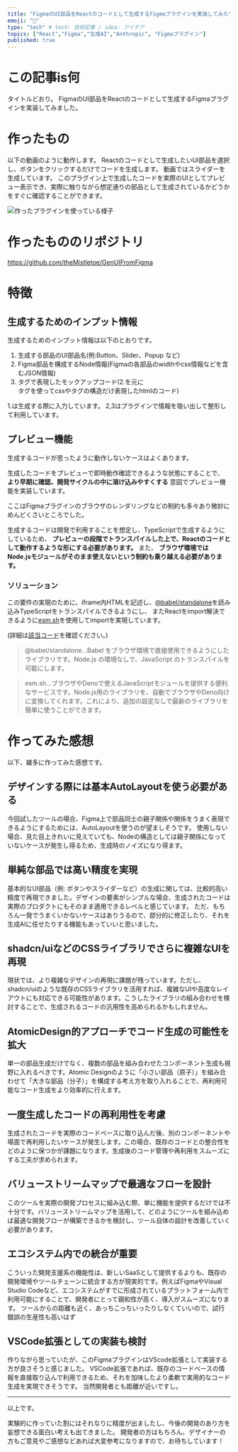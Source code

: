 ```yaml
---
title: "FigmaのUI部品をReactのコードとして生成するFigmaプラグインを実装してみた"
emoji: "🎨"
type: "tech" # tech: 技術記事 / idea: アイデア
topics: ["React","Figma","生成AI","Anthropic", "Figmaプラグイン"]
published: true
---
```


# この記事is何

タイトルどおり。
FigmaのUI部品をReactのコードとして生成するFigmaプラグインを実装してみました。


# 作ったもの

以下の動画のように動作します。
Reactのコードとして生成したいUI部品を選択し、ボタンをクリックするだけでコードを生成します。
動画ではスライダーを生成しています。
このプラグイン上で生成したコードを実際のUIとしてプレビュー表示でき、実際に触りながら想定通りの部品として生成されているかどうかをすぐに確認することができます。

![作ったプラグインを使っている様子](https://raw.githubusercontent.com/theMistletoe/GenUIFromFigma/refs/heads/main/movies/sample_movie.gif)


# 作ったもののリポジトリ

https://github.com/theMistletoe/GenUIFromFigma


# 特徴

## 生成するためのインプット情報

生成するためのインプット情報は以下のとおりです。

1. 生成する部品のUI部品名(例:Button、Slider、Popup など)
2. Figma部品を構成するNode情報(Figmaの各部品のwidthやcss情報などを含むJSON情報)
3. <div>タグで表現したモックアップコード(2.を元に<div>タグを使ってcssやタグの構造だけ表現したhtmlのコード)

1.は生成する際に入力しています。
2,3はプラグインで情報を吸い出して整形して利用しています。

## プレビュー機能

生成するコードが思ったように動作しないケースはよくあります。

生成したコードをプレビューで即時動作確認できるような状態にすることで、
**より早期に確認、開発サイクルの中に溶け込みやすくする** 意図でプレビュー機能を実装しています。

ここはFigmaプラグインのブラウザのレンダリングなどの制約も多々あり微妙にめんどくさいところでした。

生成するコードは開発で利用することを想定し、TypeScriptで生成するようにしているため、
**プレビューの段階でトランスパイルした上で、Reactのコードとして動作するような形にする必要があります。**
また、 **ブラウザ環境ではNode.jsモジュールがそのまま使えないという制約も乗り越える必要があります。**

### ソリューション

この要件の実現のために、iframe内HTMLを記述し、[@babel/standalone](https://babeljs.io/docs/babel-standalone)を読み込みTypeScriptをトランスパイルできるようにし、
またReactをimport解決できるように[esm.sh](https://esm.sh/)を使用してimportを実現しています。

(詳細は[該当コード](https://github.com/theMistletoe/GenUIFromFigma/blob/f116bb2a7836330b9cfaf866c84243ba5c37f3dc/src/ui/app.tsx#L330)を確認ください。)


> @babel/standalone…Babel をブラウザ環境で直接使用できるようにしたライブラリです。Node.js の環境なしで、JavaScript のトランスパイルを可能にします。

> esm.sh…ブラウザやDenoで使えるJavaScriptモジュールを提供する便利なサービスです。Node.js用のライブラリを、自動でブラウザやDeno向けに変換してくれます。これにより、追加の設定なしで最新のライブラリを簡単に使うことができます。



# 作ってみた感想

以下、雑多に作ってみた感想です。


## デザインする際には基本AutoLayoutを使う必要がある

今回試したツールの場合、Figma上で部品同士の親子関係や関係をうまく表現できるようにするためには、AutoLayoutを使うのが望ましそうです。
使用しない場合、見た目上きれいに見えていても、Nodeの構造としては親子関係になっていないケースが発生し得るため、生成時のノイズになり得ます。

## 単純な部品では高い精度を実現

基本的なUI部品（例: ボタンやスライダーなど）の生成に関しては、比較的高い精度で再現できました。デザインの要素がシンプルな場合、生成されたコードは実際のプロダクトにもそのまま適用できるレベルと感じています。
ただ、もちろん一発でうまくいかないケースはありうるので、部分的に修正したり、それを生成AIに任せたりする機能もあっていいと思いました。

## shadcn/uiなどのCSSライブラリでさらに複雑なUIを再現

現状では、より複雑なデザインの再現に課題が残っています。ただし、shadcn/uiのような既存のCSSライブラリを活用すれば、複雑なUIや高度なレイアウトにも対応できる可能性があります。こうしたライブラリの組み合わせを検討することで、生成されるコードの汎用性を高められるかもしれません。

## AtomicDesign的アプローチでコード生成の可能性を拡大

単一の部品生成だけでなく、複数の部品を組み合わせたコンポーネント生成も視野に入れるべきです。Atomic Designのように「小さい部品（原子）」を組み合わせて「大きな部品（分子）」を構成する考え方を取り入れることで、再利用可能なコード生成をより効率的に行えます。

## 一度生成したコードの再利用性を考慮

生成されたコードを実際のコードベースに取り込んだ後、別のコンポーネントや場面で再利用したいケースが発生します。この場合、既存のコードとの整合性をどのように保つかが課題になります。生成後のコード管理や再利用をスムーズにする工夫が求められます。

## バリューストリームマップで最適なフローを設計

このツールを実際の開発プロセスに組み込む際、単に機能を提供するだけでは不十分です。バリューストリームマップを活用して、どのようにツールを組み込めば最適な開発フローが構築できるかを検討し、ツール自体の設計を改善していく必要があります。

## エコシステム内での統合が重要

こういった開発支援系の機能性は、新しいSaaSとして提供するよりも、既存の開発環境やツールチェーンに統合する方が現実的です。例えばFigmaやVisual Studio Codeなど、エコシステムがすでに形成されているプラットフォーム内で利用可能にすることで、開発者にとって親和性が高く、導入がスムーズになります。
ツールからの距離も近く、あっちこっちいったりしなくていいので、試行錯誤の生産性も高いはず

## VSCode拡張としての実装も検討

作りながら思っていたが、このFigmaプラグインはVScode拡張として実装する方が良さそうと感じました。
VSCode拡張であれば、既存のコードベースの情報を直接取り込んで利用できるため、それを加味したより柔軟で実用的なコード生成を実現できそうです。
当然開発者とも距離が近いですし。

----


以上です。

実験的に作っていた割にはそれなりに精度が出ましたし、今後の開発のあり方を妄想できる面白い考えも出てきました。
開発者の方はもちろん、デザイナーの方もご意見やご感想などあれば大変参考になりますので、お待ちしています！






